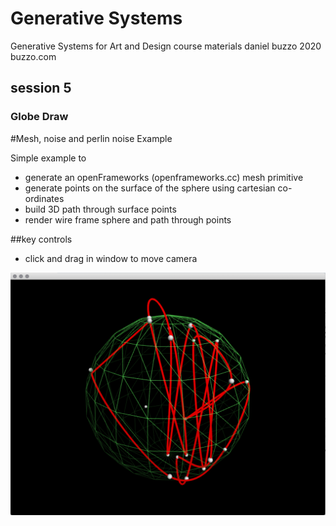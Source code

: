 # Generative Systems
Generative Systems for Art and Design course materials
 daniel buzzo 2020
 buzzo.com

## session 5 
### Globe Draw

#Mesh, noise and perlin noise Example

Simple example to
* generate an openFrameworks (openframeworks.cc) mesh primitive
* generate points on the surface of the sphere using cartesian co-ordinates
* build 3D path through surface points
* render wire frame sphere and path through points
 
 
##key controls
* click and drag in window to move camera


![screenshot](screenshot-globeDraw.png)

